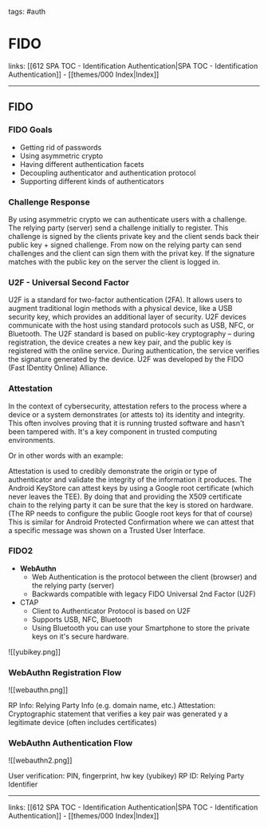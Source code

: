 tags: #auth 

# FIDO

links: [[612 SPA TOC - Identification Authentication|SPA TOC - Identification Authentication]] - [[themes/000 Index|Index]]

---

## FIDO

### FIDO Goals

- Getting rid of passwords
- Using asymmetric crypto
- Having different authentication facets
- Decoupling authenticator and authentication protocol
- Supporting different kinds of authenticators

### Challenge Response

By using asymmetric crypto we can authenticate users with a challenge. The relying party (server) send a challenge initially to register. This challenge is signed by the clients private key and the client sends back their public key + signed challenge. From now on the relying party can send challenges and the client can sign them with the privat key. If the signature matches with the public key on the server the client is logged in.

### U2F - Universal Second Factor

U2F is a standard for two-factor authentication (2FA). It allows users to augment traditional login methods with a physical device, like a USB security key, which provides an additional layer of security. U2F devices communicate with the host using standard protocols such as USB, NFC, or Bluetooth. The U2F standard is based on public-key cryptography – during registration, the device creates a new key pair, and the public key is registered with the online service. During authentication, the service verifies the signature generated by the device. U2F was developed by the FIDO (Fast IDentity Online) Alliance.
### Attestation

In the context of cybersecurity, attestation refers to the process where a device or a system demonstrates (or attests to) its identity and integrity. This often involves proving that it is running trusted software and hasn't been tampered with. It's a key component in trusted computing environments.

Or in other words with an example:

Attestation is used to credibly demonstrate the origin or type of authenticator and validate the integrity of the information it produces. The Android KeyStore can attest keys by using a Google root certificate (which never leaves the TEE). By doing that and providing the X509 certificate chain to the relying party it can be sure that the key is stored on hardware. (The RP needs to configure the public Google root keys for that of course) This is similar for Android Protected Confirmation where we can attest that a specific message was shown on a Trusted User Interface.

### FIDO2

- **WebAuthn**
	- Web Authentication is the protocol between the client (browser) and the relying party (server)
	- Backwards compatible with legacy FIDO Universal 2nd Factor (U2F)
- CTAP
	- Client to Authenticator Protocol is based on U2F
	- Supports USB, NFC, Bluetooth
	- Using Bluetooth you can use your Smartphone to store the private keys on it's secure hardware. 

![[yubikey.png]]

### WebAuthn Registration Flow

![[webauthn.png]]

RP Info: Relying Party Info (e.g. domain name, etc.)
Attestation: Cryptographic statement that verifies a key pair was generated y a legitimate device (often includes certificates)


### WebAuthn Authentication Flow

![[webauthn2.png]]

User verification: PIN, fingerprint, hw key (yubikey)
RP ID: Relying Party Identifier

---
links: [[612 SPA TOC - Identification Authentication|SPA TOC - Identification Authentication]] - [[themes/000 Index|Index]]
